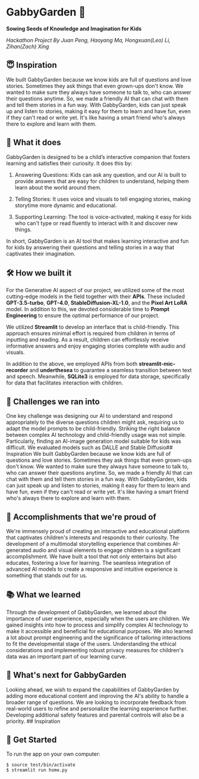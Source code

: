 # GabbyGarden 🌱

**Sowing Seeds of Knowledge and Imagination for Kids**

*Hackathon Project By Juan Peng, Haoyang Ma, Hongxuan(Leo) Li, Zihan(Zach) Xing*


## 😇 Inspiration 
We built GabbyGarden because we know kids are full of questions and love stories. Sometimes they ask things that even grown-ups don't know. We wanted to make sure they always have someone to talk to, who can answer their questions anytime. So, we made a friendly AI that can chat with them and tell them stories in a fun way. With GabbyGarden, kids can just speak up and listen to stories, making it easy for them to learn and have fun, even if they can't read or write yet. It's like having a smart friend who's always there to explore and learn with them.

## 🤖 What it does 
GabbyGarden is designed to be a child’s interactive companion that fosters learning and satisfies their curiosity. It does this by:

1. Answering Questions: Kids can ask any question, and our AI is built to provide answers that are easy for children to understand, helping them learn about the world around them.

2. Telling Stories: It uses voice and visuals to tell engaging stories, making storytime more dynamic and educational.

3. Supporting Learning: The tool is voice-activated, making it easy for kids who can't type or read fluently to interact with it and discover new things.

In short, GabbyGarden is an AI tool that makes learning interactive and fun for kids by answering their questions and telling stories in a way that captivates their imagination.

## 🛠️ How we built it 
For the Generative AI aspect of our project, we utilized some of the most cutting-edge models in the field together with their **APIs**. These included **GPT-3.5-turbo**, **GPT-4.0**, **StableDiffusion-XL-1.0**, and the **Pixel Art LoRA** model. In addition to this, we devoted considerable time to **Prompt Engineering** to ensure the optimal performance of our project.

We utilized **Streamlit** to develop an interface that is child-friendly. This approach ensures minimal effort is required from children in terms of inputting and reading. As a result, children can effortlessly receive informative answers and enjoy engaging stories complete with audio and visuals.

In addition to the above, we employed APIs from both **streamlit-mic-recorder** and **underthesea** to guarantee a seamless transition between text and speech. Meanwhile, **SQLite3** is employed for data storage, specifically for data that facilitates interaction with children.

## 🚧 Challenges we ran into
One key challenge was designing our AI to understand and respond appropriately to the diverse questions children might ask, requiring us to adapt the model prompts to be child-friendly. Striking the right balance between complex AI technology and child-friendly usage was not simple. Particularly, finding an AI-image generation model suitable for kids was difficult. We evaluated models such as DALLE and Stable Diffusio## Inspiration
We built GabbyGarden because we know kids are full of questions and love stories. Sometimes they ask things that even grown-ups don't know. We wanted to make sure they always have someone to talk to, who can answer their questions anytime. So, we made a friendly AI that can chat with them and tell them stories in a fun way. With GabbyGarden, kids can just speak up and listen to stories, making it easy for them to learn and have fun, even if they can't read or write yet. It's like having a smart friend who's always there to explore and learn with them.

## 🎉 Accomplishments that we're proud of
We're immensely proud of creating an interactive and educational platform that captivates children's interests and responds to their curiosity. The development of a multimodal storytelling experience that combines AI-generated audio and visual elements to engage children is a significant accomplishment. We have built a tool that not only entertains but also educates, fostering a love for learning. The seamless integration of advanced AI models to create a responsive and intuitive experience is something that stands out for us.

## 📚 What we learned
Through the development of GabbyGarden, we learned about the importance of user experience, especially when the users are children. We gained insights into how to process and simplify complex AI technology to make it accessible and beneficial for educational purposes. We also learned a lot about prompt engineering and the significance of tailoring interactions to fit the developmental stage of the users. Understanding the ethical considerations and implementing robust privacy measures for children's data was an important part of our learning curve.

## 🌟 What's next for GabbyGarden
Looking ahead, we wish to expand the capabilities of GabbyGarden by adding more educational content and improving the AI's ability to handle a broader range of questions. We are looking to incorporate feedback from real-world users to refine and personalize the learning experience further. Developing additional safety features and parental controls will also be a priority. ## Inspiration


## 🚀 Get Started

To run the app on your own computer:
```
$ source test/bin/activate
$ streamlit run home.py
```
